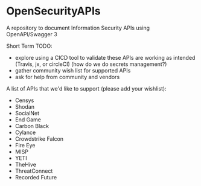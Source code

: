 # OpenSecurityAPIs
A repository to document Information Security APIs using OpenAPI/Swagger 3

Short Term TODO:
* explore using a CICD tool to validate these APIs are working as intended (Travis, jx, or circleCI) (how do we do secrets management?)
* gather community wish list for supported APIs
* ask for help from community and vendors


A list of APIs that we'd like to support (please add your wishlist):
* Censys
* Shodan
* SocialNet
* End Game
* Carbon Black
* Cylance
* Crowdstrike Falcon
* Fire Eye
* MISP
* YETI
* TheHive
* ThreatConnect
* Recorded Future
